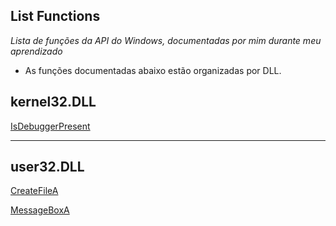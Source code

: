 List Functions
---------------


_Lista de funções da API do Windows, documentadas por mim durante meu aprendizado_


- As funções documentadas abaixo estão organizadas por DLL.


## kernel32.DLL


[IsDebuggerPresent](IsDebuggerPresent.md)


------

## user32.DLL


[CreateFileA](CreateFileA.md)

[MessageBoxA](MessageBoxA.md)